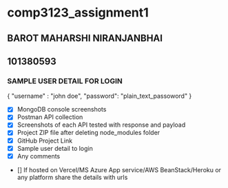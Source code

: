 # comp3123_assignment1

## BAROT MAHARSHI NIRANJANBHAI
## 101380593


### SAMPLE USER DETAIL FOR LOGIN
{
    "username" : "john doe",
    "password": "plain_text_passoword"
}

- [x]	MongoDB console screenshots
- [x]	Postman API collection 
- [x]	Screenshots of each API tested with response and payload
- [x]	Project ZIP file after deleting node_modules folder
- [x]	GitHub Project Link
- [x]	Sample user detail to login
- [x]	Any comments
- []	If hosted on Vercel/MS Azure App service/AWS BeanStack/Heroku or any platform share the details with urls
